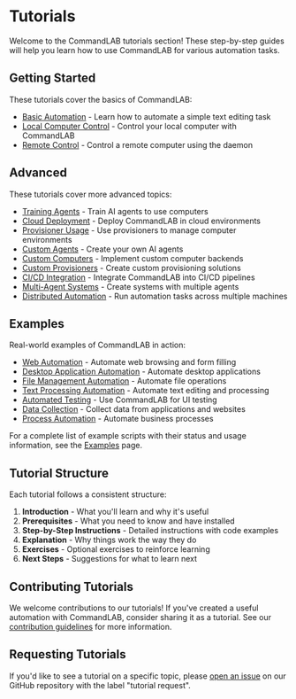 # Tutorials

Welcome to the CommandLAB tutorials section! These step-by-step guides will help you learn how to use CommandLAB for various automation tasks.

## Getting Started

These tutorials cover the basics of CommandLAB:

- [Basic Automation](getting-started/basic-automation.md) - Learn how to automate a simple text editing task
- [Local Computer Control](getting-started/local-computer-control.md) - Control your local computer with CommandLAB
- [Remote Control](getting-started/remote-control.md) - Control a remote computer using the daemon

## Advanced

These tutorials cover more advanced topics:

- [Training Agents](advanced/training-agents.md) - Train AI agents to use computers
- [Cloud Deployment](advanced/cloud-deployment.md) - Deploy CommandLAB in cloud environments
- [Provisioner Usage](advanced/provisioner-usage.md) - Use provisioners to manage computer environments
- [Custom Agents](advanced/custom-agents.md) - Create your own AI agents
- [Custom Computers](advanced/custom-computers.md) - Implement custom computer backends
- [Custom Provisioners](advanced/custom-provisioners.md) - Create custom provisioning solutions
- [CI/CD Integration](advanced/ci-cd-integration.md) - Integrate CommandLAB into CI/CD pipelines
- [Multi-Agent Systems](advanced/multi-agent-systems.md) - Create systems with multiple agents
- [Distributed Automation](advanced/distributed-automation.md) - Run automation tasks across multiple machines

## Examples

Real-world examples of CommandLAB in action:

- [Web Automation](examples/web-automation.md) - Automate web browsing and form filling
- [Desktop Application Automation](examples/desktop-automation.md) - Automate desktop applications
- [File Management Automation](examples/file-automation.md) - Automate file operations
- [Text Processing Automation](examples/text-automation.md) - Automate text editing and processing
- [Automated Testing](examples/automated-testing.md) - Use CommandLAB for UI testing
- [Data Collection](examples/data-collection.md) - Collect data from applications and websites
- [Process Automation](examples/process-automation.md) - Automate business processes

For a complete list of example scripts with their status and usage information, see the [Examples](../examples.md) page.

## Tutorial Structure

Each tutorial follows a consistent structure:

1. **Introduction** - What you'll learn and why it's useful
2. **Prerequisites** - What you need to know and have installed
3. **Step-by-Step Instructions** - Detailed instructions with code examples
4. **Explanation** - Why things work the way they do
5. **Exercises** - Optional exercises to reinforce learning
6. **Next Steps** - Suggestions for what to learn next

## Contributing Tutorials

We welcome contributions to our tutorials! If you've created a useful automation with CommandLAB, consider sharing it as a tutorial. See our [contribution guidelines](../developers/contributing.md) for more information.

## Requesting Tutorials

If you'd like to see a tutorial on a specific topic, please [open an issue](https://github.com/commandAGI/commandLAB/issues/new) on our GitHub repository with the label "tutorial request". 